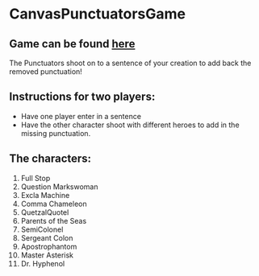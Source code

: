 # CanvasPunctuatorsGame

## Game can be found [here](https://exclamachine.github.io/PunctuatorsGame)

The Punctuators shoot on to a sentence of your creation to add back the removed punctuation!

## Instructions for two players:

- Have one player enter in a sentence
- Have the other character shoot with different heroes to add in the missing punctuation.

## The characters:

1. Full Stop
2. Question Markswoman
3. Excla Machine
4. Comma Chameleon
5. QuetzalQuotel
6. Parents of the Seas
7. SemiColonel
8. Sergeant Colon
9. Apostrophantom
10. Master Asterisk
11. Dr. Hyphenol

